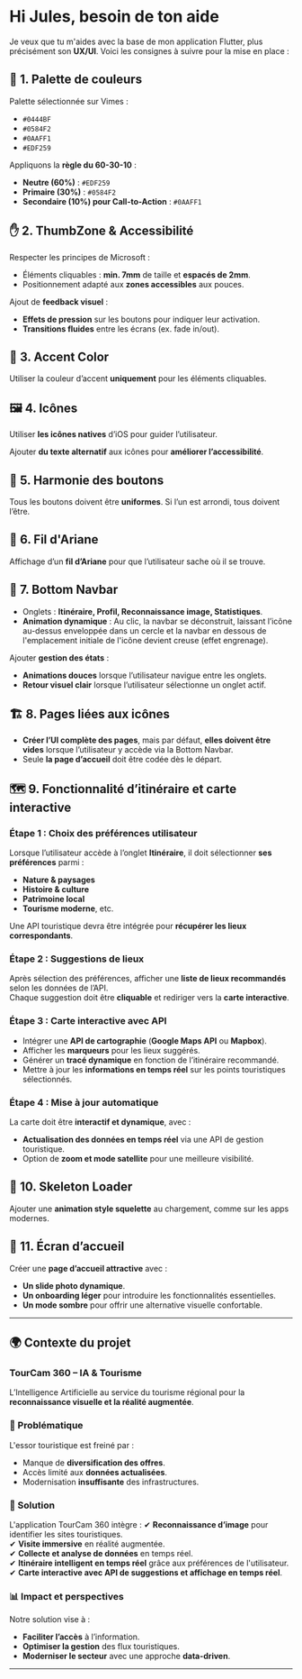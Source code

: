 # Hi Jules, besoin de ton aide

Je veux que tu m'aides avec la base de mon application Flutter, plus précisément son **UX/UI**. Voici les consignes à suivre pour la mise en place :


## 🎨 1. Palette de couleurs
Palette sélectionnée sur Vimes :
- `#0444BF`
- `#0584F2`
- `#0AAFF1`
- `#EDF259`

Appliquons la **règle du 60-30-10** :
- **Neutre (60%)** : `#EDF259`
- **Primaire (30%)** : `#0584F2`
- **Secondaire (10%) pour Call-to-Action** : `#0AAFF1`

## ✋ 2. ThumbZone & Accessibilité
Respecter les principes de Microsoft :
- Éléments cliquables : **min. 7mm** de taille et **espacés de 2mm**.
- Positionnement adapté aux **zones accessibles** aux pouces.

Ajout de **feedback visuel** :
- **Effets de pression** sur les boutons pour indiquer leur activation.
- **Transitions fluides** entre les écrans (ex. fade in/out).

## 🎯 3. Accent Color
Utiliser la couleur d’accent **uniquement** pour les éléments cliquables.

## 🖼️ 4. Icônes
Utiliser **les icônes natives** d’iOS pour guider l’utilisateur.

Ajouter **du texte alternatif** aux icônes pour **améliorer l’accessibilité**.

## 🔘 5. Harmonie des boutons
Tous les boutons doivent être **uniformes**. Si l’un est arrondi, tous doivent l’être.

## 🧭 6. Fil d'Ariane
Affichage d’un **fil d’Ariane** pour que l’utilisateur sache où il se trouve.

## 🚀 7. Bottom Navbar
- Onglets : **Itinéraire, Profil, Reconnaissance image, Statistiques**.
- **Animation dynamique** : Au clic, la navbar se déconstruit, laissant l’icône au-dessus enveloppée dans un cercle et la navbar en dessous de l'emplacement initiale de l'icône devient creuse (effet engrenage).

Ajouter **gestion des états** :
- **Animations douces** lorsque l’utilisateur navigue entre les onglets.
- **Retour visuel clair** lorsque l’utilisateur sélectionne un onglet actif.

## 🏗️ 8. Pages liées aux icônes
- **Créer l’UI complète des pages**, mais par défaut, **elles doivent être vides** lorsque l’utilisateur y accède via la Bottom Navbar.
- Seule **la page d’accueil** doit être codée dès le départ.

## 🗺️ 9. Fonctionnalité d’itinéraire et carte interactive
### **Étape 1 : Choix des préférences utilisateur**
Lorsque l’utilisateur accède à l’onglet **Itinéraire**, il doit sélectionner **ses préférences** parmi :
- **Nature & paysages**
- **Histoire & culture**
- **Patrimoine local**
- **Tourisme moderne**, etc.

Une API touristique devra être intégrée pour **récupérer les lieux correspondants**.

### **Étape 2 : Suggestions de lieux**
Après sélection des préférences, afficher une **liste de lieux recommandés** selon les données de l’API.  
Chaque suggestion doit être **cliquable** et rediriger vers la **carte interactive**.

### **Étape 3 : Carte interactive avec API**
- Intégrer une **API de cartographie** (**Google Maps API** ou **Mapbox**).
- Afficher les **marqueurs** pour les lieux suggérés.
- Générer un **tracé dynamique** en fonction de l’itinéraire recommandé.
- Mettre à jour les **informations en temps réel** sur les points touristiques sélectionnés.

### **Étape 4 : Mise à jour automatique**
La carte doit être **interactif et dynamique**, avec :
- **Actualisation des données en temps réel** via une API de gestion touristique.
- Option de **zoom et mode satellite** pour une meilleure visibilité.

## 🔄 10. Skeleton Loader
Ajouter une **animation style squelette** au chargement, comme sur les apps modernes.

## 🎡 11. Écran d’accueil
Créer une **page d’accueil attractive** avec :
- **Un slide photo dynamique**.
- **Un onboarding léger** pour introduire les fonctionnalités essentielles.
- **Un mode sombre** pour offrir une alternative visuelle confortable.

---

## 🌍 Contexte du projet

### **TourCam 360 – IA & Tourisme**
L’Intelligence Artificielle au service du tourisme régional pour la **reconnaissance visuelle et la réalité augmentée**.

### 🚧 Problématique
L'essor touristique est freiné par :
- Manque de **diversification des offres**.
- Accès limité aux **données actualisées**.
- Modernisation **insuffisante** des infrastructures.

### 🤖 Solution
L'application TourCam 360 intègre :
✔ **Reconnaissance d’image** pour identifier les sites touristiques.  
✔ **Visite immersive** en réalité augmentée.  
✔ **Collecte et analyse de données** en temps réel.  
✔ **Itinéraire intelligent en temps réel** grâce aux préférences de l'utilisateur.  
✔ **Carte interactive avec API de suggestions et affichage en temps réel**.

### 📊 Impact et perspectives
Notre solution vise à :
- **Faciliter l’accès** à l’information.
- **Optimiser la gestion** des flux touristiques.
- **Moderniser le secteur** avec une approche **data-driven**.

---
